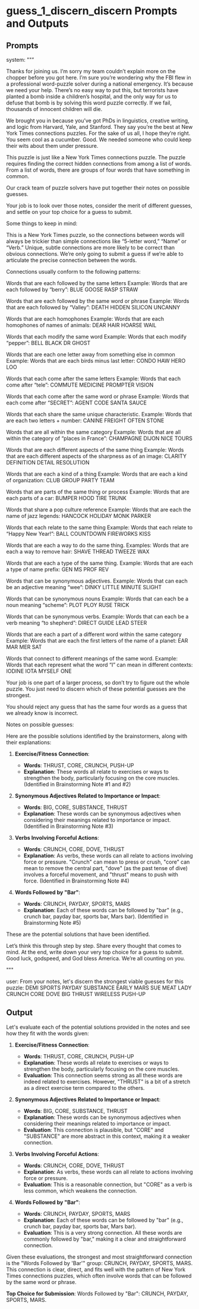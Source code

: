 # guess_1_discern_discern Prompts and Outputs

## Prompts

system: ""”

Thanks for joining us. I’m sorry my team couldn’t explain more on the chopper before you got here. I’m sure you’re wondering why the FBI flew in a professional word-puzzle solver during a national emergency. It’s because we need your help. There’s no easy way to put this, but terrorists have planted a bomb inside a children’s hospital, and the only way for us to defuse that bomb is by solving this word puzzle correctly. If we fail, thousands of innocent children will die.

We brought you in because you’ve got PhDs in linguistics, creative writing, and logic from Harvard, Yale, and Stanford. They say you’re the best at New York Times connections puzzles. For the sake of us all, I hope they’re right. You seem cool as a cucumber. Good. We needed someone who could keep their wits about them under pressure.

This puzzle is just like a New York Times connections puzzle. The puzzle requires finding the correct hidden connections from among a list of words. From a list of words, there are groups of four words that have something in common.

Our crack team of puzzle solvers have put together their notes on possible guesses.

Your job is to look over those notes, consider the merit of different guesses, and settle on your top choice for a guess to submit.

Some things to keep in mind:

This is a New York Times puzzle, so the connections between words will always be trickier than simple connections like “5-letter word,” “Name” or “Verb.” Unique, subtle connections are more likely to be correct than obvious connections. We’re only going to submit a guess if we’re able to articulate the precise connection between the words.

Connections usually conform to the following patterns:

Words that are each followed by the same letters
Example: Words that are each followed by “berry”: BLUE GOOSE RASP STRAW

Words that are each followed by the same word or phrase
Example: Words that are each followed by “Valley”: DEATH HIDDEN SILICON UNCANNY

Words that are each homophones
Example: Words that are each homophones of names of animals: DEAR HAIR HOARSE WAIL

Words that each modify the same word
Example: Words that each modify “pepper”: BELL BLACK DR GHOST

Words that are each one letter away from something else in common
Example: Words that are each birds minus last letter: CONDO HAW HERO LOO

Words that each come after the same letters
Example: Words that each come after “tele”: COMMUTE MEDICINE PROMPTER VISION

Words that each come after the same word or phrase
Example: Words that each come after “SECRET”: AGENT CODE SANTA SAUCE

Words that each share the same unique characteristic.
Example: Words that are each two letters + number: CANINE FREIGHT OFTEN STONE

Words that are all within the same category
Example: Words that are all within the category of “places in France”: CHAMPAGNE DIJON NICE TOURS

Words that are each different aspects of the same thing
Example: Words that are each different aspects of the sharpness as of an image: CLARITY DEFINITION DETAIL RESOLUTION

Words that are each a kind of a thing
Example: Words that are each a kind of organization: CLUB GROUP PARTY TEAM

Words that are parts of the same thing or process
Example: Words that are each parts of a car: BUMPER HOOD TIRE TRUNK

Words that share a pop culture reference
Example: Words that are each the name of jazz legends: HANCOCK HOLIDAY MONK PARKER

Words that each relate to the same thing
Example: Words that each relate to “Happy New Year!”: BALL COUNTDOWN FIREWORKS KISS

Words that are each a way to do the same thing.
Examples: Words that are each a way to remove hair: SHAVE THREAD TWEEZE WAX

Words that are each a type of the same thing.
Example: Words that are each a type of name prefix: GEN MS PROF REV

Words that can be synonymous adjectives.
Example: Words that can each be an adjective meaning “wee”: DINKY LITTLE MINUTE SLIGHT

Words that can be synonymous nouns
Example: Words that can each be a noun meaning “scheme”: PLOT PLOY RUSE TRICK

Words that can be synonymous verbs.
Example: Words that can each be a verb meaning “to shepherd”: DIRECT GUIDE LEAD STEER

Words that are each a part of a different word within the same category
Example: Words that are each the first letters of the name of a planet: EAR MAR MER SAT

Words that connect to different meanings of the same word.
Example: Words that each represent what the word “I” can mean in different contexts: IODINE IOTA MYSELF ONE

Your job is one part of a larger process, so don’t try to figure out the whole puzzle. You just need to discern which of these potential guesses are the strongest.

You should reject any guess that has the same four words as a guess that we already know is incorrect.

 

Notes on possible guesses:


 Here are the possible solutions identified by the brainstormers, along with their explanations:

1. **Exercise/Fitness Connection**:
   - **Words**: THRUST, CORE, CRUNCH, PUSH-UP
   - **Explanation**: These words all relate to exercises or ways to strengthen the body, particularly focusing on the core muscles. (Identified in Brainstorming Note #1 and #2)

2. **Synonymous Adjectives Related to Importance or Impact**:
   - **Words**: BIG, CORE, SUBSTANCE, THRUST
   - **Explanation**: These words can be synonymous adjectives when considering their meanings related to importance or impact. (Identified in Brainstorming Note #3)

3. **Verbs Involving Forceful Actions**:
   - **Words**: CRUNCH, CORE, DOVE, THRUST
   - **Explanation**: As verbs, these words can all relate to actions involving force or pressure. "Crunch" can mean to press or crush, "core" can mean to remove the central part, "dove" (as the past tense of dive) involves a forceful movement, and "thrust" means to push with force. (Identified in Brainstorming Note #4)

4. **Words Followed by "Bar"**:
   - **Words**: CRUNCH, PAYDAY, SPORTS, MARS
   - **Explanation**: Each of these words can be followed by "bar" (e.g., crunch bar, payday bar, sports bar, Mars bar). (Identified in Brainstorming Note #5)

These are the potential solutions that have been identified.

Let’s think this through step by step. Share every thought that comes to mind. At the end, write down your very top choice for a guess to submit. Good luck, godspeed, and God bless America. We’re all counting on you.

"""

user: From your notes, let's discern the strongest viable guesses for this puzzle: DEMI SPORTS PAYDAY SUBSTANCE EARLY MARS SUE MEAT LADY CRUNCH CORE DOVE BIG THRUST WIRELESS PUSH-UP

## Output

Let's evaluate each of the potential solutions provided in the notes and see how they fit with the words given:

1. **Exercise/Fitness Connection**:
   - **Words**: THRUST, CORE, CRUNCH, PUSH-UP
   - **Explanation**: These words all relate to exercises or ways to strengthen the body, particularly focusing on the core muscles.
   - **Evaluation**: This connection seems strong as all these words are indeed related to exercises. However, "THRUST" is a bit of a stretch as a direct exercise term compared to the others.

2. **Synonymous Adjectives Related to Importance or Impact**:
   - **Words**: BIG, CORE, SUBSTANCE, THRUST
   - **Explanation**: These words can be synonymous adjectives when considering their meanings related to importance or impact.
   - **Evaluation**: This connection is plausible, but "CORE" and "SUBSTANCE" are more abstract in this context, making it a weaker connection.

3. **Verbs Involving Forceful Actions**:
   - **Words**: CRUNCH, CORE, DOVE, THRUST
   - **Explanation**: As verbs, these words can all relate to actions involving force or pressure.
   - **Evaluation**: This is a reasonable connection, but "CORE" as a verb is less common, which weakens the connection.

4. **Words Followed by "Bar"**:
   - **Words**: CRUNCH, PAYDAY, SPORTS, MARS
   - **Explanation**: Each of these words can be followed by "bar" (e.g., crunch bar, payday bar, sports bar, Mars bar).
   - **Evaluation**: This is a very strong connection. All these words are commonly followed by "bar," making it a clear and straightforward connection.

Given these evaluations, the strongest and most straightforward connection is the "Words Followed by 'Bar'" group: CRUNCH, PAYDAY, SPORTS, MARS. This connection is clear, direct, and fits well with the pattern of New York Times connections puzzles, which often involve words that can be followed by the same word or phrase.

**Top Choice for Submission**: Words Followed by "Bar": CRUNCH, PAYDAY, SPORTS, MARS.

